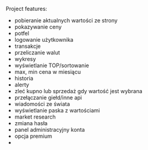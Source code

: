 Project features:
- pobieranie aktualnych wartości ze strony
- pokazywanie ceny
- potfel
- logowanie użytkownika
- transakcje
- przeliczanie walut
- wykresy
- wyświetlanie TOP/sortowanie
- max, min cena w miesiącu
- historia
- alerty
- zleć kupno lub sprzedaż gdy wartość jest wybrana
- przełączanie giełd/inne api
- wiadomości ze świata
- wyświetlanie paska z wartościami
- market research
- zmiana hasła
- panel administracyjny konta
- opcja premium
- 